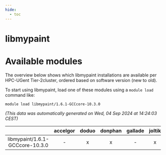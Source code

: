 ```yaml
---
hide:
  - toc
---
```


libmypaint
==========

# Available modules


The overview below shows which libmypaint installations are available per HPC-UGent Tier-2cluster, ordered based on software version (new to old).

To start using libmypaint, load one of these modules using a `module load` command like:

```shell
module load libmypaint/1.6.1-GCCcore-10.3.0
```

*(This data was automatically generated on Wed, 04 Sep 2024 at 14:24:03 CEST)*  

| |accelgor|doduo|donphan|gallade|joltik|shinx|skitty|
| :---: | :---: | :---: | :---: | :---: | :---: | :---: | :---: |
|libmypaint/1.6.1-GCCcore-10.3.0|-|x|x|-|x|-|x|

